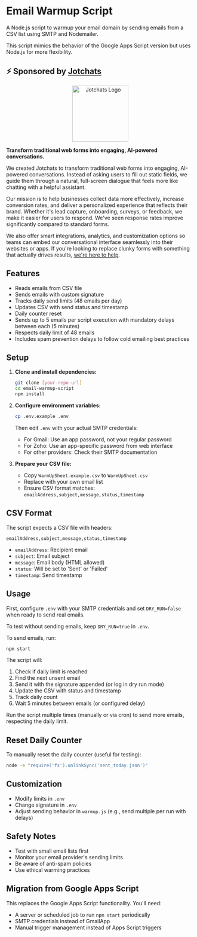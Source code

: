 # Email Warmup Script

A Node.js script to warmup your email domain by sending emails from a CSV list using SMTP and Nodemailer.

This script mimics the behavior of the Google Apps Script version but uses Node.js for more flexibility.

## ⚡ Sponsored by [Jotchats](https://jotchats.com)

<div align="center">
  <a href="https://jotchats.com">
    <img src="https://jotchats.com/logo.png" alt="Jotchats Logo" width="150" height="auto">
  </a>
</div>

**Transform traditional web forms into engaging, AI-powered conversations.**

We created Jotchats to transform traditional web forms into engaging, AI-powered conversations. Instead of asking users to fill out static fields, we guide them through a natural, full-screen dialogue that feels more like chatting with a helpful assistant.

Our mission is to help businesses collect data more effectively, increase conversion rates, and deliver a personalized experience that reflects their brand. Whether it's lead capture, onboarding, surveys, or feedback, we make it easier for users to respond. We've seen response rates improve significantly compared to standard forms.

We also offer smart integrations, analytics, and customization options so teams can embed our conversational interface seamlessly into their websites or apps. If you're looking to replace clunky forms with something that actually drives results, [we're here to help](https://jotchats.com).

## Features

- Reads emails from CSV file
- Sends emails with custom signature
- Tracks daily send limits (48 emails per day)
- Updates CSV with send status and timestamp
- Daily counter reset
- Sends up to 5 emails per script execution with mandatory delays between each (5 minutes)
- Respects daily limit of 48 emails
- Includes spam prevention delays to follow cold emailing best practices

## Setup

1. **Clone and install dependencies:**
   ```bash
   git clone [your-repo-url]
   cd email-warmup-script
   npm install
   ```

2. **Configure environment variables:**
   ```bash
   cp .env.example .env
   ```
   Then edit `.env` with your actual SMTP credentials:
   - For Gmail: Use an app password, not your regular password
   - For Zoho: Use an app-specific password from web interface
   - For other providers: Check their SMTP documentation

3. **Prepare your CSV file:**
   - Copy `WarmUpSheet.example.csv` to `WarmUpSheet.csv`
   - Replace with your own email list
   - Ensure CSV format matches: `emailAddress,subject,message,status,timestamp`

## CSV Format

The script expects a CSV file with headers:
```
emailAddress,subject,message,status,timestamp
```

- `emailAddress`: Recipient email
- `subject`: Email subject
- `message`: Email body (HTML allowed)
- `status`: Will be set to 'Sent' or 'Failed'
- `timestamp`: Send timestamp

## Usage

First, configure `.env` with your SMTP credentials and set `DRY_RUN=false` when ready to send real emails.

To test without sending emails, keep `DRY_RUN=true` in `.env`.

To send emails, run:
```bash
npm start
```

The script will:
1. Check if daily limit is reached
2. Find the next unsent email
3. Send it with the signature appended (or log in dry run mode)
4. Update the CSV with status and timestamp
5. Track daily count
6. Wait 5 minutes between emails (or configured delay)

Run the script multiple times (manually or via cron) to send more emails, respecting the daily limit.

## Reset Daily Counter

To manually reset the daily counter (useful for testing):
```bash
node -e "require('fs').unlinkSync('sent_today.json')"
```

## Customization

- Modify limits in `.env`
- Change signature in `.env`
- Adjust sending behavior in `warmup.js` (e.g., send multiple per run with delays)

## Safety Notes

- Test with small email lists first
- Monitor your email provider's sending limits
- Be aware of anti-spam policies
- Use ethical warming practices

## Migration from Google Apps Script

This replaces the Google Apps Script functionality. You'll need:
- A server or scheduled job to run `npm start` periodically
- SMTP credentials instead of GmailApp
- Manual trigger management instead of Apps Script triggers
